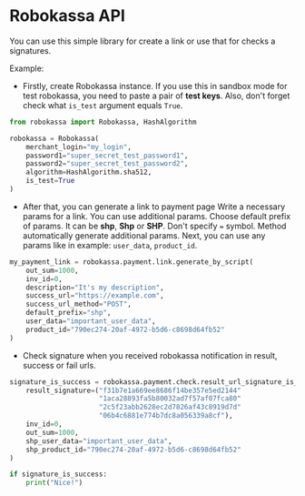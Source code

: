 # Robokassa API

You can use this simple library for create a link or
use that for checks a signatures.

Example:
* Firstly, create Robokassa instance. If you use this in sandbox mode for test robokassa,
you need to paste a pair of **test keys**.
Also, don't forget check what `is_test` argument equals `True`.
```python
from robokassa import Robokassa, HashAlgorithm

robokassa = Robokassa(
    merchant_login="my_login",
    password1="super_secret_test_password1",
    password2="super_secret_test_password2",
    algorithm=HashAlgorithm.sha512,
    is_test=True
)
```

* After that, you can generate a link to payment page
Write a necessary params for a link. You can use
additional params. Choose default prefix of params.
It can be **shp**, **Shp** or **SHP**. Don't specify
`=` symbol. Method automatically generate additional params.
Next, you can use any params like in example: `user_data`, 
`product_id`.

```python
my_payment_link = robokassa.payment.link.generate_by_script(
    out_sum=1000,
    inv_id=0,
    description="It's my description",
    success_url="https://example.com",
    success_url_method="POST",
    default_prefix="shp",
    user_data="important_user_data",
    product_id="790ec274-20af-4972-b5d6-c8698d64fb52"
)
```

* Check signature when you received robokassa notification
in result, success or fail urls.
```python
signature_is_success = robokassa.payment.check.result_url_signature_is_valid(
    result_signature=("f31b7e1a669ee8686f14be357e5ed2144"
                      "1aca28893fa5b80032ad7f57af07fca80"
                      "2c5f23abb2628ec2d7826af43c8919d7d"
                      "06b4c6881e774b7dc8a056339a8cf"),
    inv_id=0,
    out_sum=1000,
    shp_user_data="important_user_data",
    shp_product_id="790ec274-20af-4972-b5d6-c8698d64fb52"
)

if signature_is_success:
    print("Nice!")
```